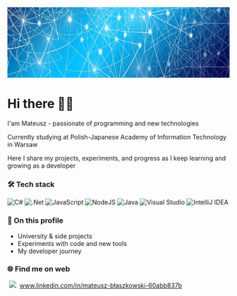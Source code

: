<img src="./network-4636686_19202.jpg" height="160"/>

# Hi there 👨‍💻
I'am Mateusz - passionate of programming and new technologies<br>

Currently studying at Polish-Japanese Academy of Information Technology in Warsaw<br>

Here I share my projects, experiments, and progress as I keep learning and growing as a developer<br>

<!--
**MateuszBlaszkowski/MateuszBlaszkowski** is a ✨ _special_ ✨ repository because its `README.md` (this file) appears on your GitHub profile.

Here are some ideas to get you started:

- 🔭 I’m currently working on ...
- 🌱 I’m currently learning ...
- 👯 I’m looking to collaborate on ...
- 🤔 I’m looking for help with ...
- 💬 Ask me about ...
- 📫 How to reach me: ...
- 😄 Pronouns: ...
- ⚡ Fun fact: ...
-->
### 🛠️ Tech stack 

![C#](https://img.shields.io/badge/c%23-%23239120.svg?style=for-the-badge&logo=csharp&logoColor=white)
![.Net](https://img.shields.io/badge/.NET-5C2D91?style=for-the-badge&logo=.net&logoColor=white)
![JavaScript](https://img.shields.io/badge/javascript-%23323330.svg?style=for-the-badge&logo=javascript&logoColor=%23F7DF1E)
![NodeJS](https://img.shields.io/badge/node.js-6DA55F?style=for-the-badge&logo=node.js&logoColor=white)
![Java](https://img.shields.io/badge/java-%23ED8B00.svg?style=for-the-badge&logo=openjdk&logoColor=white)
![Visual Studio](https://img.shields.io/badge/Visual%20Studio-5C2D91.svg?style=for-the-badge&logo=visual-studio&logoColor=white)
![IntelliJ IDEA](https://img.shields.io/badge/IntelliJIDEA-000000.svg?style=for-the-badge&logo=intellij-idea&logoColor=white)

### 📌 On this profile
- University & side projects
- Experiments with code and new tools
- My developer journey

### 🌐 Find me on web

&nbsp;<img src="https://upload.wikimedia.org/wikipedia/commons/thumb/c/ca/LinkedIn_logo_initials.png/500px-LinkedIn_logo_initials.png" height="16" />&nbsp; www.linkedin.com/in/mateusz-błaszkowski-60abb837b
